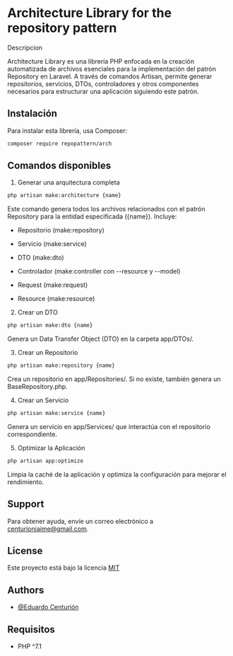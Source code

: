 
# Architecture Library for the repository pattern 

Descripcion

Architecture Library es una librería PHP enfocada en la creación automatizada de archivos esenciales para la implementación del patrón Repository en Laravel. A través de comandos Artisan, permite generar repositorios, servicios, DTOs, controladores y otros componentes necesarios para estructurar una aplicación siguiendo este patrón.


## Instalación

Para instalar esta librería, usa Composer:

```bash
composer require repopattern/arch
```
    

## Comandos disponibles

1. Generar una arquitectura completa

```bash
php artisan make:architecture {name}
```

Este comando genera todos los archivos relacionados con el patrón Repository para la entidad especificada ({name}). Incluye:

- Repositorio (make:repository)

- Servicio (make:service)

- DTO (make:dto)

- Controlador (make:controller con --resource y --model)

- Request (make:request)

- Resource (make:resource)


2. Crear un DTO

```bash
php artisan make:dto {name}

```
Genera un Data Transfer Object (DTO) en la carpeta app/DTOs/.

3. Crear un Repositorio

```bash
php artisan make:repository {name}
```

Crea un repositorio en app/Repositories/. Si no existe, también genera un BaseRepository.php.

4. Crear un Servicio
```bash
php artisan make:service {name}
```
Genera un servicio en app/Services/ que interactúa con el repositorio correspondiente.

5. Optimizar la Aplicación
```bash
php artisan app:optimize
```
Limpia la caché de la aplicación y optimiza la configuración para mejorar el rendimiento.

## Support
Para obtener ayuda, envíe un correo electrónico a centurionjaime@gmail.com.
## License

Este proyecto está bajo la licencia  [MIT](https://choosealicense.com/licenses/mit/)


## Authors

- [@Eduardo Centurión](https://www.github.com/JaimeC-coder)


## Requisitos

- PHP ^7.1